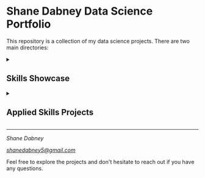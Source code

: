 # Shane Dabney Data Science Portfolio

This repository is a collection of my data science projects. There are two main directories:

<details>
  <summary><h2>Skills Showcase</h2></summary>

  The Skills Showcase directory contains several machine learning projects that I've built from scratch. The following algorithms are included:  
  - Linear Regression
  - Logistic Regression
  - K Nearest Neighbors
</details>
 
<details>
  <summary><h2>Applied Skills Projects</h2></summary>

  This directory contains projects that demonstrate my ability to apply various data science skills and techniques. The projects in this directory include:
  
    <summary><h4>Color Palette Extractor</h4></summary>
  
    A Python script that extracts color palettes from images. This project also includes an explanatory Jupyter Notebook that walks through the process and provides visualizations of the results.
  </details>

</details>


---

*Shane Dabney*

*shanedabney5@gmail.com*

Feel free to explore the projects and don't hesitate to reach out if you have any questions.
